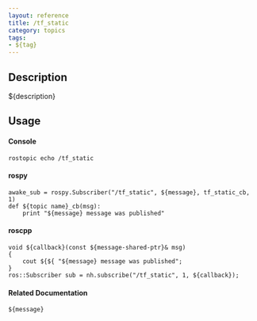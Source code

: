 ```yaml
---
layout: reference
title: /tf_static
category: topics
tags: 
- ${tag}
---
```


## Description
${description}

## Usage
#### Console
```
rostopic echo /tf_static
```

#### rospy
```
awake_sub = rospy.Subscriber("/tf_static", ${message}, tf_static_cb, 1)
def ${topic name}_cb(msg):
    print "${message} message was published"
```

#### roscpp
```
void ${callback}(const ${message-shared-ptr}& msg)
{
    cout ${${ "${message} message was published";
}
ros::Subscriber sub = nh.subscribe("/tf_static", 1, ${callback});
```

#### Related Documentation
``${message}``